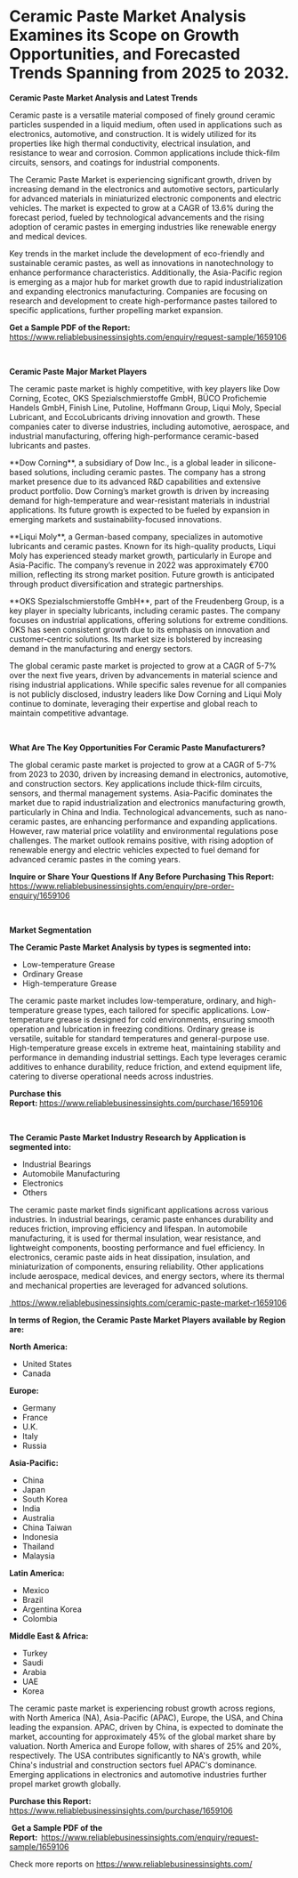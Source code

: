 <p><h1>Ceramic Paste Market Analysis Examines its Scope on Growth Opportunities, and Forecasted Trends Spanning from 2025 to 2032.</h1></p><p><strong>Ceramic Paste Market Analysis and Latest Trends</strong></p>
<p><p>Ceramic paste is a versatile material composed of finely ground ceramic particles suspended in a liquid medium, often used in applications such as electronics, automotive, and construction. It is widely utilized for its properties like high thermal conductivity, electrical insulation, and resistance to wear and corrosion. Common applications include thick-film circuits, sensors, and coatings for industrial components.</p><p>The Ceramic Paste Market is experiencing significant growth, driven by increasing demand in the electronics and automotive sectors, particularly for advanced materials in miniaturized electronic components and electric vehicles. The market is expected to grow at a CAGR of 13.6% during the forecast period, fueled by technological advancements and the rising adoption of ceramic pastes in emerging industries like renewable energy and medical devices.</p><p>Key trends in the market include the development of eco-friendly and sustainable ceramic pastes, as well as innovations in nanotechnology to enhance performance characteristics. Additionally, the Asia-Pacific region is emerging as a major hub for market growth due to rapid industrialization and expanding electronics manufacturing. Companies are focusing on research and development to create high-performance pastes tailored to specific applications, further propelling market expansion.</p></p>
<p><strong>Get a Sample PDF of the Report:&nbsp;</strong> <a href="https://www.reliablebusinessinsights.com/enquiry/request-sample/1659106?utm_campaign=39&utm_medium=2&utm_source=Github&utm_content=ia&utm_term=26012025&utm_id=ceramic-paste">https://www.reliablebusinessinsights.com/enquiry/request-sample/1659106</a></p>
<p>&nbsp;</p>
<p><strong>Ceramic Paste Major Market Players</strong></p>
<p><p>The ceramic paste market is highly competitive, with key players like Dow Corning, Ecotec, OKS Spezialschmierstoffe GmbH, BÜCO Profichemie Handels GmbH, Finish Line, Putoline, Hoffmann Group, Liqui Moly, Special Lubricant, and EccoLubricants driving innovation and growth. These companies cater to diverse industries, including automotive, aerospace, and industrial manufacturing, offering high-performance ceramic-based lubricants and pastes.</p><p>**Dow Corning**, a subsidiary of Dow Inc., is a global leader in silicone-based solutions, including ceramic pastes. The company has a strong market presence due to its advanced R&D capabilities and extensive product portfolio. Dow Corning’s market growth is driven by increasing demand for high-temperature and wear-resistant materials in industrial applications. Its future growth is expected to be fueled by expansion in emerging markets and sustainability-focused innovations.</p><p>**Liqui Moly**, a German-based company, specializes in automotive lubricants and ceramic pastes. Known for its high-quality products, Liqui Moly has experienced steady market growth, particularly in Europe and Asia-Pacific. The company’s revenue in 2022 was approximately €700 million, reflecting its strong market position. Future growth is anticipated through product diversification and strategic partnerships.</p><p>**OKS Spezialschmierstoffe GmbH**, part of the Freudenberg Group, is a key player in specialty lubricants, including ceramic pastes. The company focuses on industrial applications, offering solutions for extreme conditions. OKS has seen consistent growth due to its emphasis on innovation and customer-centric solutions. Its market size is bolstered by increasing demand in the manufacturing and energy sectors.</p><p>The global ceramic paste market is projected to grow at a CAGR of 5-7% over the next five years, driven by advancements in material science and rising industrial applications. While specific sales revenue for all companies is not publicly disclosed, industry leaders like Dow Corning and Liqui Moly continue to dominate, leveraging their expertise and global reach to maintain competitive advantage.</p></p>
<p>&nbsp;</p>
<p><strong>What Are The Key Opportunities For Ceramic Paste Manufacturers?</strong></p>
<p><p>The global ceramic paste market is projected to grow at a CAGR of 5-7% from 2023 to 2030, driven by increasing demand in electronics, automotive, and construction sectors. Key applications include thick-film circuits, sensors, and thermal management systems. Asia-Pacific dominates the market due to rapid industrialization and electronics manufacturing growth, particularly in China and India. Technological advancements, such as nano-ceramic pastes, are enhancing performance and expanding applications. However, raw material price volatility and environmental regulations pose challenges. The market outlook remains positive, with rising adoption of renewable energy and electric vehicles expected to fuel demand for advanced ceramic pastes in the coming years.</p></p>
<p><strong>Inquire or Share Your Questions If Any Before Purchasing This Report:</strong> <a href="https://www.reliablebusinessinsights.com/enquiry/pre-order-enquiry/1659106?utm_campaign=39&utm_medium=2&utm_source=Github&utm_content=ia&utm_term=26012025&utm_id=ceramic-paste">https://www.reliablebusinessinsights.com/enquiry/pre-order-enquiry/1659106</a></p>
<p>&nbsp;</p>
<p><strong>Market Segmentation</strong></p>
<p><strong>The Ceramic Paste Market Analysis by types is segmented into:</strong></p>
<p><ul><li>Low-temperature Grease</li><li>Ordinary Grease</li><li>High-temperature Grease</li></ul></p>
<p><p>The ceramic paste market includes low-temperature, ordinary, and high-temperature grease types, each tailored for specific applications. Low-temperature grease is designed for cold environments, ensuring smooth operation and lubrication in freezing conditions. Ordinary grease is versatile, suitable for standard temperatures and general-purpose use. High-temperature grease excels in extreme heat, maintaining stability and performance in demanding industrial settings. Each type leverages ceramic additives to enhance durability, reduce friction, and extend equipment life, catering to diverse operational needs across industries.</p></p>
<p><strong>Purchase this Report:&nbsp;</strong><a href="https://www.reliablebusinessinsights.com/purchase/1659106?utm_campaign=39&utm_medium=2&utm_source=Github&utm_content=ia&utm_term=26012025&utm_id=ceramic-paste">https://www.reliablebusinessinsights.com/purchase/1659106</a></p>
<p>&nbsp;</p>
<p><strong>The Ceramic Paste Market Industry Research by Application is segmented into:</strong></p>
<p><ul><li>Industrial Bearings</li><li>Automobile Manufacturing</li><li>Electronics</li><li>Others</li></ul></p>
<p><p>The ceramic paste market finds significant applications across various industries. In industrial bearings, ceramic paste enhances durability and reduces friction, improving efficiency and lifespan. In automobile manufacturing, it is used for thermal insulation, wear resistance, and lightweight components, boosting performance and fuel efficiency. In electronics, ceramic paste aids in heat dissipation, insulation, and miniaturization of components, ensuring reliability. Other applications include aerospace, medical devices, and energy sectors, where its thermal and mechanical properties are leveraged for advanced solutions.</p></p>
<p><a href="https://www.reliablebusinessinsights.com/ceramic-paste-market-r1659106?utm_campaign=39&utm_medium=2&utm_source=Github&utm_content=ia&utm_term=26012025&utm_id=ceramic-paste">&nbsp;https://www.reliablebusinessinsights.com/ceramic-paste-market-r1659106</a></p>
<p><strong>In terms of Region, the Ceramic Paste Market Players available by Region are:</strong></p>
<p>
    <p> <strong> North America: </strong>
        <ul>
            <li>United States</li>
            <li>Canada</li>
        </ul>
        </p> 
    <p> <strong> Europe: </strong>
        <ul>
            <li>Germany</li>
            <li>France</li>
            <li>U.K.</li>
            <li>Italy</li>
            <li>Russia</li>
        </ul>
        </p> 
    <p> <strong> Asia-Pacific: </strong>
        <ul>
            <li>China</li>
            <li>Japan</li>
            <li>South Korea</li>
            <li>India</li>
            <li>Australia</li>
            <li>China Taiwan</li>
            <li>Indonesia</li>
            <li>Thailand</li>
            <li>Malaysia</li>
        </ul>
        </p> 
    <p> <strong> Latin America: </strong>
        <ul>
            <li>Mexico</li>
            <li>Brazil</li>
            <li>Argentina Korea</li>
            <li>Colombia</li>
        </ul>
        </p> 
    <p> <strong> Middle East & Africa: </strong>
        <ul>
            <li>Turkey</li>
            <li>Saudi</li>
            <li>Arabia</li>
            <li>UAE</li>
            <li>Korea</li>
        </ul>
    </p>
    </p>
<p><p>The ceramic paste market is experiencing robust growth across regions, with North America (NA), Asia-Pacific (APAC), Europe, the USA, and China leading the expansion. APAC, driven by China, is expected to dominate the market, accounting for approximately 45% of the global market share by valuation. North America and Europe follow, with shares of 25% and 20%, respectively. The USA contributes significantly to NA's growth, while China's industrial and construction sectors fuel APAC's dominance. Emerging applications in electronics and automotive industries further propel market growth globally.</p></p>
<p><strong>Purchase this Report: </strong><a href="https://www.reliablebusinessinsights.com/purchase/1659106?utm_campaign=39&utm_medium=2&utm_source=Github&utm_content=ia&utm_term=26012025&utm_id=ceramic-paste">https://www.reliablebusinessinsights.com/purchase/1659106</a></p>
<p>&nbsp;<strong>Get a Sample PDF of the Report:&nbsp;&nbsp;</strong><a href="https://www.reliablebusinessinsights.com/enquiry/request-sample/1659106?utm_campaign=39&utm_medium=2&utm_source=Github&utm_content=ia&utm_term=26012025&utm_id=ceramic-paste">https://www.reliablebusinessinsights.com/enquiry/request-sample/1659106</a></p>
<p><strong></strong></p>
<p>Check more reports on <a href="https://www.reliablebusinessinsights.com/?utm_campaign=39&utm_medium=2&utm_source=Github&utm_content=ia&utm_term=26012025&utm_id=ceramic-paste">https://www.reliablebusinessinsights.com/</a></p>